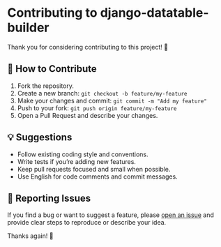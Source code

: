 # Contributing to django-datatable-builder

Thank you for considering contributing to this project! 🙌

## 🧰 How to Contribute

1. Fork the repository.
2. Create a new branch: `git checkout -b feature/my-feature`
3. Make your changes and commit: `git commit -m "Add my feature"`
4. Push to your fork: `git push origin feature/my-feature`
5. Open a Pull Request and describe your changes.

## 💡 Suggestions

- Follow existing coding style and conventions.
- Write tests if you’re adding new features.
- Keep pull requests focused and small when possible.
- Use English for code comments and commit messages.

## 🐛 Reporting Issues

If you find a bug or want to suggest a feature, please [open an issue](https://github.com/MateoDeMartino/django-datatable-builder/issues) and provide clear steps to reproduce or describe your idea.

Thanks again! 🚀
